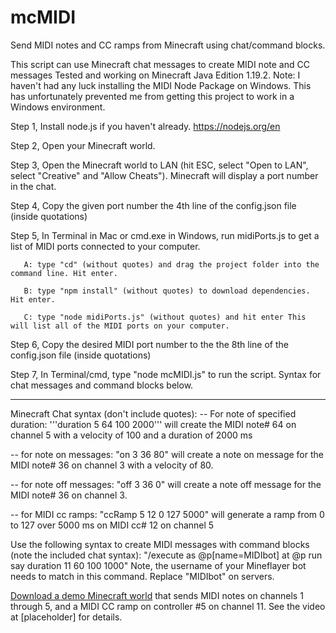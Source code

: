 # mcMIDI
 Send MIDI notes and CC ramps from Minecraft using chat/command blocks.

This script can use Minecraft chat messages to create MIDI note and CC messages
Tested and working on Minecraft Java Edition 1.19.2.
Note: I haven't had any luck installing the MIDI Node Package on Windows. This has unfortunately prevented me from getting this project to work in a Windows environment.
 
Step 1, Install node.js if you haven't already. https://nodejs.org/en 

Step 2, Open your Minecraft world.

Step 3, Open the  Minecraft world to LAN (hit ESC, select "Open to LAN", select "Creative" and "Allow Cheats"). Minecraft will display a port number in the chat.

Step 4, Copy the given port number the 4th line of the config.json file (inside quotations)

Step 5, In Terminal in Mac or cmd.exe in Windows, run midiPorts.js to get a list of MIDI ports connected to your computer.
      
       A: type "cd" (without quotes) and drag the project folder into the command line. Hit enter. 
      
       B: type "npm install" (without quotes) to download dependencies. Hit enter.
       
       C: type "node midiPorts.js" (without quotes) and hit enter This will list all of the MIDI ports on your computer.

Step 6, Copy the desired MIDI port number to the the 8th line of the config.json file (inside quotations)

Step 7, In Terminal/cmd, type "node mcMIDI.js" to run the script. Syntax for chat messages and command blocks below.

----------------

Minecraft Chat syntax (don't include quotes):
-- For note of specified duration: '''duration 5 64 100 2000'''
        will create the MIDI note# 64 on channel 5 with a velocity of 100 and a duration of 2000 ms

-- for note on messages: "on 3 36 80" 
        will create a note on message for the MIDI note# 36 on channel 3 with a velocity of 80.

-- for note off messages: "off 3 36 0"
        will create a note off message for the MIDI note# 36 on channel 3.

-- for MIDI cc ramps: "ccRamp 5 12 0 127 5000"
        will generate a ramp from 0 to 127 over 5000 ms on MIDI cc# 12 on channel 5

Use the following syntax to create MIDI messages with command blocks (note the included chat syntax):
"/execute as @p[name=MIDIbot] at @p run say duration 11 60 100 1000"
Note, the username of your Mineflayer bot needs to match in this command. Replace "MIDIbot" on servers.

<a href="https://studentuml-my.sharepoint.com/:u:/g/personal/ramon_castillo_uml_edu/ETH6QMwhRE9Nrr_e23zhBQcBu7v0h86EtKEBeozfeQfqXQ?e=LijJKb" target="_blank">Download a demo Minecraft world</a> that sends MIDI notes on channels 1 through 5, and a MIDI CC ramp on controller #5 on channel 11. See the video at [placeholder] for details.
